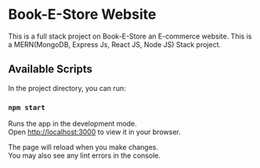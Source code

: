 # Book-E-Store Website

This is a full stack project on Book-E-Store an E-commerce website. This is a MERN(MongoDB, Express Js, React JS, Node JS) Stack project.

## Available Scripts

In the project directory, you can run:

### `npm start`

Runs the app in the development mode.\
Open [http://localhost:3000](http://localhost:3000) to view it in your browser.

The page will reload when you make changes.\
You may also see any lint errors in the console.
